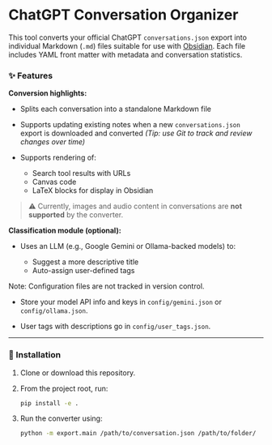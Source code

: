 # ChatGPT Conversation Organizer

This tool converts your official ChatGPT `conversations.json` export into individual Markdown (`.md`) files suitable for use with [Obsidian](https://obsidian.md/).
Each file includes YAML front matter with metadata and conversation statistics.

### ✨ Features

**Conversion highlights:**

* Splits each conversation into a standalone Markdown file

* Supports updating existing notes when a new `conversations.json` export is downloaded and converted
  *(Tip: use Git to track and review changes over time)*


* Supports rendering of:
  * Search tool results with URLs
  * Canvas code
  * LaTeX blocks for display in Obsidian



> ⚠️ Currently, images and audio content in conversations are **not supported** by the converter.




**Classification module (optional):**

* Uses an LLM (e.g., Google Gemini or Ollama-backed models) to:

  * Suggest a more descriptive title
  * Auto-assign user-defined tags

Note: Configuration files are not tracked in version control.

   * Store your model API info and keys in `config/gemini.json` or `config/ollama.json`.

   * User tags with descriptions go in `config/user_tags.json`.

---

### 🔧 Installation

1. Clone or download this repository.
2. From the project root, run:

   ```bash
   pip install -e .
   ```
3. Run the converter using:
   ```bash
   python -m export.main /path/to/conversation.json /path/to/folder/
   ```

